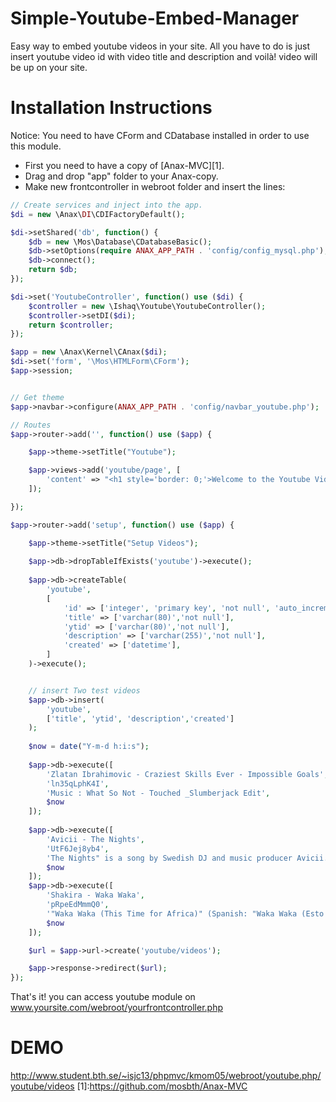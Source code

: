 Simple-Youtube-Embed-Manager
====================
Easy way to embed youtube videos in your site. All you have to do is just insert youtube video id with video title and description and voilà! video will be up on your site.


Installation Instructions
=========================
Notice:
You need to have CForm and CDatabase installed in order to use this module.
- First you need to have a copy of [Anax-MVC][1].
- Drag and drop "app" folder to your Anax-copy.
- Make new frontcontroller in webroot folder and insert the lines: 

```php
// Create services and inject into the app. 
$di = new \Anax\DI\CDIFactoryDefault();

$di->setShared('db', function() {
    $db = new \Mos\Database\CDatabaseBasic();
    $db->setOptions(require ANAX_APP_PATH . 'config/config_mysql.php');
    $db->connect();
    return $db;
});

$di->set('YoutubeController', function() use ($di) {
    $controller = new \Ishaq\Youtube\YoutubeController();
    $controller->setDI($di);
    return $controller;
});

$app = new \Anax\Kernel\CAnax($di);
$di->set('form', '\Mos\HTMLForm\CForm');
$app->session;


// Get theme
$app->navbar->configure(ANAX_APP_PATH . 'config/navbar_youtube.php');

// Routes
$app->router->add('', function() use ($app) {

    $app->theme->setTitle("Youtube");

    $app->views->add('youtube/page', [
        'content' => "<h1 style='border: 0;'>Welcome to the Youtube Videos database!</h1>",
    ]);

});

$app->router->add('setup', function() use ($app) {

    $app->theme->setTitle("Setup Videos");
 
    $app->db->dropTableIfExists('youtube')->execute();
 
    $app->db->createTable(
        'youtube',
        [
            'id' => ['integer', 'primary key', 'not null', 'auto_increment'],
            'title' => ['varchar(80)','not null'],
            'ytid' => ['varchar(80)','not null'],
            'description' => ['varchar(255)','not null'],
            'created' => ['datetime'],
        ]
    )->execute();


    // insert Two test videos
    $app->db->insert(
        'youtube',
        ['title', 'ytid', 'description','created']
    );
    
    $now = date("Y-m-d h:i:s");
 
    $app->db->execute([
        'Zlatan Ibrahimovic - Craziest Skills Ever - Impossible Goals',
        'ln35qLphK4I',
        'Music : What So Not - Touched _Slumberjack Edit',
        $now
    ]);
 
    $app->db->execute([
        'Avicii - The Nights',
        'UtF6Jej8yb4',
        'The Nights" is a song by Swedish DJ and music producer Avicii.',
        $now
    ]);
    $app->db->execute([
        'Shakira - Waka Waka',
        'pRpeEdMmmQ0',
        '"Waka Waka (This Time for Africa)" (Spanish: "Waka Waka (Esto es África)") is a song by Colombian singer-songwriter Shakira featuring South African band Freshlyground',
        $now
    ]);

    $url = $app->url->create('youtube/videos');

    $app->response->redirect($url);
});

```
That's it! you can access youtube module on www.yoursite.com/webroot/yourfrontcontroller.php

DEMO
=========================

http://www.student.bth.se/~isjc13/phpmvc/kmom05/webroot/youtube.php/youtube/videos
[1]:https://github.com/mosbth/Anax-MVC
